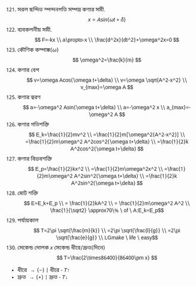 <style>
@import url('https://fonts.googleapis.com/css2?family=Noto+Sans+Bengali&display=swap');

body {
	font-family: 'Noto Sans Bengali', sans-serif;
}
</style>

121. সরল ছন্দিত স্পন্দনগতি সম্পন্ন কণার সমী.
$$ x=Asin(\omega t+\delta) $$
122. ব্যবকলনীয় সমী.
$$ F=-kx \\ a\propto-x \\ \frac{d^2x}{dt^2}+\omega^2x=0 $$
123. কৌণিক কম্পাঙ্ক$(\omega)$
$$ \omega^2=\frac{k}{m} $$
124. কণার বেগ
$$ v=\omega Acos(\omega t+\delta) \\ v=\omega \sqrt{A^2-x^2} \\ v_{max}=\omega A $$
125. কণার ত্বরণ
$$ a=-\omega^2 Asin(\omega t+\delta) \\ a=-\omega^2 x \\ a_{max}=-\omega^2 A $$
126. কণার গতিশক্তি
$$ E_k=\frac{1}{2}mv^2 \\ =\frac{1}{2}m[\omega^2(A^2-x^2)] \\ =\frac{1}{2}m\omega^2 A^2cos^2(\omega t+\delta) \\ =\frac{1}{2}k A^2cos^2(\omega t+\delta) $$
128. কণার বিভবশক্তি
$$ E_p=\frac{1}{2}kx^2 \\ =\frac{1}{2}m\omega^2x^2 \\ =\frac{1}{2}m\omega^2 A^2sin^2(\omega t+\delta) \\ =\frac{1}{2}k A^2sin^2(\omega t+\delta) $$
129. মোট শক্তি
$$ E=E_k+E_p \\ = \frac{1}{2}kA^2 \\ = \frac{1}{2}m\omega^2 A^2 \\ \frac{1}{\sqrt2} \approx70\% \ of \ A:E_k=E_p$$
130. পর্যায়কাল
$$ T=2\pi \sqrt{\frac{m}{k}} \\ =2\pi \sqrt{\frac{l}{g}} \\ =2\pi \sqrt{\frac{e}{g}} \\ LGmake \ life \ easy$$
131. সেকেন্ড দোলক $x$ সেকেন্ড ধীরে/দ্রুত(দিনে)
$$ T=\frac{2\times86400}{86400\pm x} $$
* ধীরে $\rightarrow(-)$ | ধীরে - $T\uparrow$
* দ্রুত $\rightarrow(+)$ | দ্রুত - $T\downarrow$